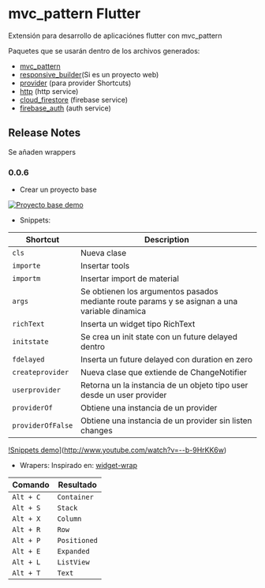 # mvc_pattern Flutter

Extensión para desarrollo de aplicaciónes flutter con mvc_pattern

Paquetes que se usarán dentro de los archivos generados:

- [mvc_pattern](https://pub.dev/packages/mvc_pattern)
- [responsive_builder](https://pub.dev/packages/responsive_builder)(Si es un proyecto web)
- [provider](https://pub.dev/packages/provider) (para provider Shortcuts)
- [http](https://pub.dev/packages/http) (http service)
- [cloud_firestore](https://pub.dev/packages/cloud_firestore) (firebase service)
- [firebase_auth](https://pub.dev/packages/firebase_auth) (auth service)

## Release Notes

Se añaden wrappers

### 0.0.6

- Crear un proyecto base

[![Proyecto base demo](https://img.youtube.com/vi/nI7Q8Lx5jjA/0.jpg)](http://www.youtube.com/watch?v=--b-9HrKK6w)

- Snippets:

| Shortcut          | Description                                                                                   |
| ----------------- | --------------------------------------------------------------------------------------------- |
| `cls`             | Nueva clase                                                                                   |
| `importe`         | Insertar tools                                                                                |
| `importm`         | Insertar import de material                                                                   |
| `args`            | Se obtienen los argumentos pasados mediante route params y se asignan a una variable dinamica |
| `richText`        | Inserta un widget tipo RichText                                                               |
| `initstate`       | Se crea un init state con un future delayed dentro                                            |
| `fdelayed`        | Inserta un future delayed con duration en zero                                                |
| `createprovider`  | Nueva clase que extiende de ChangeNotifier                                                    |
| `userprovider`    | Retorna un la instancia de un objeto tipo user desde un user provider                         |
| `providerOf`      | Obtiene una instancia de un provider                                                          |
| `providerOfFalse` | Obtiene una instancia de un provider sin listen changes                                       |

[!Snippets demo](https://img.youtube.com/vi/nI7Q8Lx5jjA/0.jpg)](http://www.youtube.com/watch?v=--b-9HrKK6w)

- Wrapers:
  Inspirado en: [widget-wrap](https://marketplace.visualstudio.com/items?itemName=bradgashler.htmltagwrap)

| Comando   | Resultado    |
| --------- | ------------ |
| `Alt + C` | `Container`  |
| `Alt + S` | `Stack`      |
| `Alt + X` | `Column`     |
| `Alt + R` | `Row`        |
| `Alt + P` | `Positioned` |
| `Alt + E` | `Expanded`   |
| `Alt + L` | `ListView`   |
| `Alt + T` | `Text`       |
